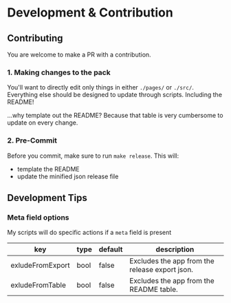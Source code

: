 # Development & Contribution

## Contributing

You are welcome to make a PR with a contribution.

### 1. Making changes to the pack

You'll want to directly edit only things in either `./pages/` or `./src/`. Everything else should be designed to update
through scripts. Including the README!

...why template out the README? Because that table is very cumbersome to update on every change.

### 2. Pre-Commit

Before you commit, make sure to run `make release`.
This will:

- template the README
- update the minified json release file

## Development Tips

### Meta field options

My scripts will do specific actions if a `meta` field is present

| key              | type | default | description                                    |
| ---------------- | ---- | ------- | ---------------------------------------------- |
| exludeFromExport | bool | false   | Excludes the app from the release export json. |
| exludeFromTable  | bool | false   | Excludes the app from the README table.        |
